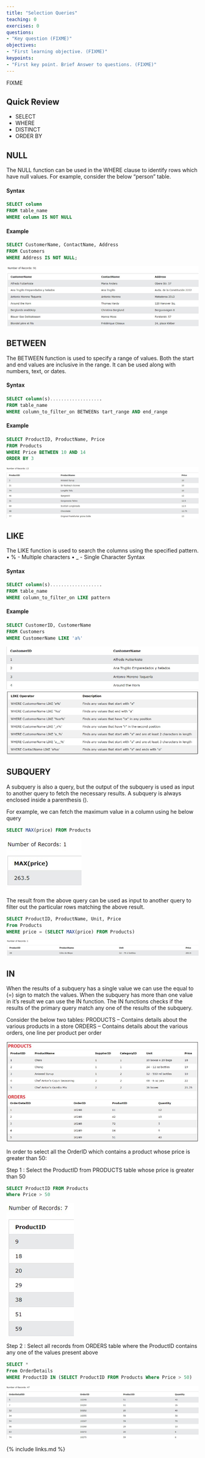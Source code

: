 ```yaml
---
title: "Selection Queries"
teaching: 0
exercises: 0
questions:
- "Key question (FIXME)"
objectives:
- "First learning objective. (FIXME)"
keypoints:
- "First key point. Brief Answer to questions. (FIXME)"
---
```

FIXME

## Quick Review

- SELECT
- WHERE
- DISTINCT
- ORDER BY

## NULL

The NULL function can be used in the WHERE clause to identify rows which have null values. For example, consider the below “person” table.

#### Syntax
```sql
SELECT column
FROM table_name
WHERE column IS NOT NULL
```
#### Example

```sql
SELECT CustomerName, ContactName, Address
FROM Customers
WHERE Address IS NOT NULL;
```

![SQ1](../fig/SQ1.JPG)

## BETWEEN

The BETWEEN function is used to specify a range of values. Both the start and end values are inclusive in the range. It can be used along with numbers, text, or dates.

#### Syntax
```sql
SELECT column(s)...................
FROM table_name
WHERE column_to_filter_on BETWEENs tart_range AND end_range
```
#### Example

```sql
SELECT ProductID, ProductName, Price
FROM Products
WHERE Price BETWEEN 10 AND 14
ORDER BY 3
```
![SQ2](../fig/SQ2.JPG)

## LIKE

The LIKE function is used to search the columns using the specified pattern.
• % - Multiple characters
• _ - Single Character Syntax

#### Syntax
```sql
SELECT column(s)...................
FROM table_name
WHERE column_to_filter_on LIKE pattern
```
#### Example

```sql
SELECT CustomerID, CustomerName
FROM Customers
WHERE CustomerName LIKE 'a%'
```
![SQ3](../fig/SQ3.JPG)
![SQ4](../fig/SQ4.JPG)

## SUBQUERY

A  subquery  is  also  a  query,  but the  output  of  the  subquery  is  used  as  input  to  another query to fetch the necessary results. A subquery is always enclosed inside a parenthesis ().

For example, we can fetch the maximum value in a column using he below query

```sql
SELECT MAX(price) FROM Products
```
![SQ5](../fig/SQ5.JPG)

The result from the above query can be used as input to another query to filter out the particular rows matching the above result.
```sql
SELECT ProductID, ProductName, Unit, Price
From Products
WHERE price = (SELECT MAX(price) FROM Products)
```
![SQ6](../fig/SQ6.JPG)

## IN

When  the  results  of  a  subquery has a  single  value  we  can  use  the  equal  to  (=)  sign  to match the values. When the subquery has more than one value in it’s result we can use the IN function. The IN functions checks if the results of the primary query match any one of the results of the subquery.

Consider the below two tables:
PRODUCTS – Contains details about the various products in a store
ORDERS – Contains details about the various orders, one line per product per order

![SQ7](../fig/SQ7.JPG)

In order to select all the OrderID which contains a product whose price is greater than 50:

Step 1 : Select the ProductID from PRODUCTS table whose price is greater than 50

```sql
SELECT ProductID FROM Products
Where Price > 50
```
![SQ8](../fig/SQ8.JPG)

Step 2 : Select all records from ORDERS table where the ProductID contains any one of the values present above

```sql
SELECT *
From OrderDetails
WHERE ProductID IN (SELECT ProductID FROM Products Where Price > 50)
```
![SQ9](../fig/SQ9.JPG)

{% include links.md %}
